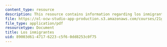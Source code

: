 ```yaml
---
content_type: resource
description: This resource contains information regarding los inmigrantes.
file: https://ol-ocw-studio-app-production.s3.amazonaws.com/courses/21g-704-spanish-iv-spring-2005/89003d6147176223c5f60dd8253c0f75_MIT21G_704S05_los_in_v_llo.pdf
file_type: application/pdf
resourcetype: Document
title: Los inmigrantes
uid: 89003d61-4717-6223-c5f6-0dd8253c0f75
---
```

